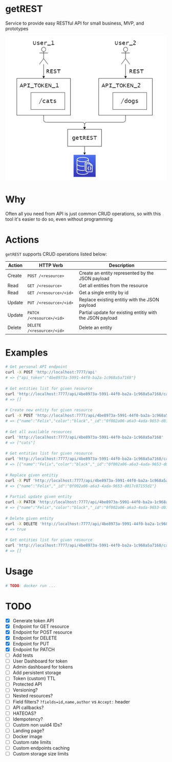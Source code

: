 # getREST

Service to provide easy RESTful API for small business, MVP, and prototypes

![diagram](./assets/diagram.drawio.png)

# Why

Often all you need from API is just common CRUD operations, so with this tool it's easier to do so, even without programming

# Actions

`getREST` supports CRUD operations listed below:

Action  | HTTP Verb                 | Description
--------|---------------------------|--------------
Create  | `POST /<resource>`        | Create an entity represented by the JSON payload
Read    | `GET /<resource>`         | Get all entities from the resource
Read    | `GET /<resource>/<id>`    | Get a single entity by id
Update  | `PUT /<resource>/<id>`    | Replace existing entitiy with the JSON payload
Update  | `PATCH /<resource>/<id>`  | Partial update for existing entitiy with the JSON payload
Delete  | `DELETE /<resource>/<id>` | Delete an entity

# Examples

```bash
# Get personal API endpoint
curl -X POST 'http://localhost:7777/api'
# => {"api_token":"4be8973a-5991-44f0-ba2a-1c968a5a7168"}

# Get entities list for given resource
curl 'http://localhost:7777/api/4be8973a-5991-44f0-ba2a-1c968a5a7168/cats'
# => []

# Create new entity for given resource
curl -X POST 'http://localhost:7777/api/4be8973a-5991-44f0-ba2a-1c968a5a7168/cats' -H 'Content-Type: application/json' --data '{"name": "Felix", "color": "black"}'
# => {"name":"Felix","color":"black","_id":"0f002a06-a6a3-4ada-9653-d017c87155d1"}

# Get all available resources
curl 'http://localhost:7777/api/4be8973a-5991-44f0-ba2a-1c968a5a7168'
# => ["cats"]

# Get entities list for given resource
curl 'http://localhost:7777/api/4be8973a-5991-44f0-ba2a-1c968a5a7168/cats'
# => [{"name":"Felix","color":"black","_id":"0f002a06-a6a3-4ada-9653-d017c87155d1"}]

# Replace given entitiy
curl -X PUT 'http://localhost:7777/api/4be8973a-5991-44f0-ba2a-1c968a5a7168/cats/0f002a06-a6a3-4ada-9653-d017c87155d1' -H 'Content-Type: application/json' --data '{"name": "Felix"}'
# => {"name":"Felix","_id":"0f002a06-a6a3-4ada-9653-d017c87155d1"}

# Partial update given entity
curl -X PATCH 'http://localhost:7777/api/4be8973a-5991-44f0-ba2a-1c968a5a7168/cats/0f002a06-a6a3-4ada-9653-d017c87155d1' -H 'Content-Type: application/json' --data '{"color": "black"}'
# => {"name":"Felix","color":"black","_id":"0f002a06-a6a3-4ada-9653-d017c87155d1"}

# Delete given entity
curl -X DELETE 'http://localhost:7777/api/4be8973a-5991-44f0-ba2a-1c968a5a7168/cats/0f002a06-a6a3-4ada-9653-d017c87155d1'
# => true

# Get entities list for given resource
curl 'http://localhost:7777/api/4be8973a-5991-44f0-ba2a-1c968a5a7168/cats'
# => []
```

# Usage

```bash
# TODO: docker run ...
```

# TODO

- [X] Generate token API
- [X] Endpoint for GET resource
- [X] Endpoint for POST resource
- [X] Endpoint for DELETE
- [X] Endpoint for PUT
- [X] Endpoint for PATCH
- [ ] Add tests
- [ ] User Dashboard for token
- [ ] Admin dashboard for tokens
- [ ] Add persistent storage
- [ ] Token (custom) TTL
- [ ] Protected API
- [ ] Versioning?
- [ ] Nested resources?
- [ ] Field filters? `?fields=id,name,author` vs `Accept:` header
- [ ] API callbacks?
- [ ] HATEOAS?
- [ ] Idempotency?
- [ ] Custom non uuid4 IDs?
- [ ] Landing page?
- [ ] Docker image
- [ ] Custom rate limits
- [ ] Custom endpoints caching
- [ ] Custom storage size limits
